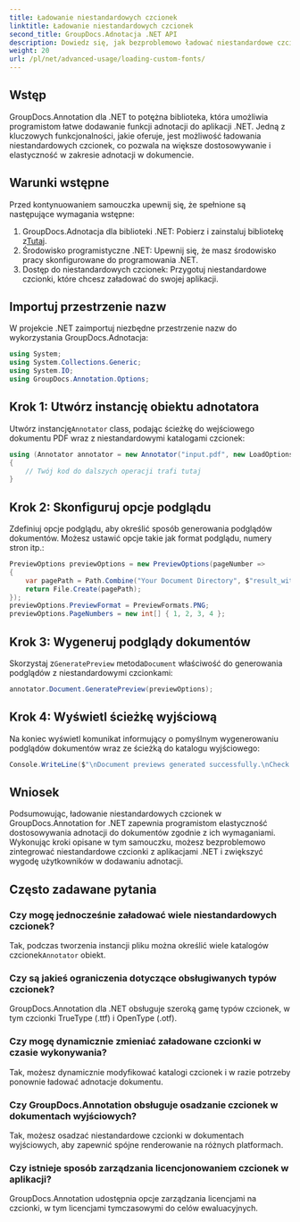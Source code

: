 ```yaml
---
title: Ładowanie niestandardowych czcionek
linktitle: Ładowanie niestandardowych czcionek
second_title: GroupDocs.Adnotacja .NET API
description: Dowiedz się, jak bezproblemowo ładować niestandardowe czcionki w GroupDocs.Annotation dla .NET, aby ulepszyć adnotacje w dokumentach. Postępuj zgodnie z naszymi instrukcjami krok po kroku, aby ułatwić integrację.
weight: 20
url: /pl/net/advanced-usage/loading-custom-fonts/
---
```

## Wstęp
GroupDocs.Annotation dla .NET to potężna biblioteka, która umożliwia programistom łatwe dodawanie funkcji adnotacji do aplikacji .NET. Jedną z kluczowych funkcjonalności, jakie oferuje, jest możliwość ładowania niestandardowych czcionek, co pozwala na większe dostosowywanie i elastyczność w zakresie adnotacji w dokumencie.
## Warunki wstępne
Przed kontynuowaniem samouczka upewnij się, że spełnione są następujące wymagania wstępne:
1.  GroupDocs.Adnotacja dla biblioteki .NET: Pobierz i zainstaluj bibliotekę z[Tutaj](https://releases.groupdocs.com/annotation/net/).
2. Środowisko programistyczne .NET: Upewnij się, że masz środowisko pracy skonfigurowane do programowania .NET.
3. Dostęp do niestandardowych czcionek: Przygotuj niestandardowe czcionki, które chcesz załadować do swojej aplikacji.

## Importuj przestrzenie nazw
W projekcie .NET zaimportuj niezbędne przestrzenie nazw do wykorzystania GroupDocs.Adnotacja:
```csharp
using System;
using System.Collections.Generic;
using System.IO;
using GroupDocs.Annotation.Options;
```
## Krok 1: Utwórz instancję obiektu adnotatora
 Utwórz instancję`Annotator` class, podając ścieżkę do wejściowego dokumentu PDF wraz z niestandardowymi katalogami czcionek:
```csharp
using (Annotator annotator = new Annotator("input.pdf", new LoadOptions { FontDirectories = new List<string> { Constants.GetFontDirectory() } }))
{
    // Twój kod do dalszych operacji trafi tutaj
}
```
## Krok 2: Skonfiguruj opcje podglądu
Zdefiniuj opcje podglądu, aby określić sposób generowania podglądów dokumentów. Możesz ustawić opcje takie jak format podglądu, numery stron itp.:
```csharp
PreviewOptions previewOptions = new PreviewOptions(pageNumber =>
{
    var pagePath = Path.Combine("Your Document Directory", $"result_with_font_{pageNumber}.png");
    return File.Create(pagePath);
});
previewOptions.PreviewFormat = PreviewFormats.PNG;
previewOptions.PageNumbers = new int[] { 1, 2, 3, 4 };
```
## Krok 3: Wygeneruj podglądy dokumentów
 Skorzystaj z`GeneratePreview` metoda`Document` właściwość do generowania podglądów z niestandardowymi czcionkami:
```csharp
annotator.Document.GeneratePreview(previewOptions);
```
## Krok 4: Wyświetl ścieżkę wyjściową
Na koniec wyświetl komunikat informujący o pomyślnym wygenerowaniu podglądów dokumentów wraz ze ścieżką do katalogu wyjściowego:
```csharp
Console.WriteLine($"\nDocument previews generated successfully.\nCheck output in {"Your Document Directory"}.");
```

## Wniosek
Podsumowując, ładowanie niestandardowych czcionek w GroupDocs.Annotation for .NET zapewnia programistom elastyczność dostosowywania adnotacji do dokumentów zgodnie z ich wymaganiami. Wykonując kroki opisane w tym samouczku, możesz bezproblemowo zintegrować niestandardowe czcionki z aplikacjami .NET i zwiększyć wygodę użytkowników w dodawaniu adnotacji.
## Często zadawane pytania
### Czy mogę jednocześnie załadować wiele niestandardowych czcionek?
 Tak, podczas tworzenia instancji pliku można określić wiele katalogów czcionek`Annotator` obiekt.
### Czy są jakieś ograniczenia dotyczące obsługiwanych typów czcionek?
GroupDocs.Annotation dla .NET obsługuje szeroką gamę typów czcionek, w tym czcionki TrueType (.ttf) i OpenType (.otf).
### Czy mogę dynamicznie zmieniać załadowane czcionki w czasie wykonywania?
Tak, możesz dynamicznie modyfikować katalogi czcionek i w razie potrzeby ponownie ładować adnotacje dokumentu.
### Czy GroupDocs.Annotation obsługuje osadzanie czcionek w dokumentach wyjściowych?
Tak, możesz osadzać niestandardowe czcionki w dokumentach wyjściowych, aby zapewnić spójne renderowanie na różnych platformach.
### Czy istnieje sposób zarządzania licencjonowaniem czcionek w aplikacji?
GroupDocs.Annotation udostępnia opcje zarządzania licencjami na czcionki, w tym licencjami tymczasowymi do celów ewaluacyjnych.